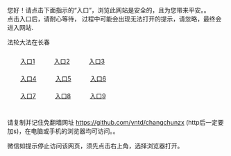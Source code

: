 您好！请点击下面指示的“入口”，浏览此网站是安全的，且为您带来平安。。 <br/>
点击入口后，请耐心等待， 过程中可能会出现无法打开的提示，请忽略，最终会进入网站. </br>

法轮大法在长春<br/>
<div style="padding:10px"><a style="margin:20px" target="_blank" href="https://d1g14vq3o4rjb1.cloudfront.net/2Qpsp?pphlzt" id="ccLink1" rel="nofollow">入口1</a> <a target="_blank" style="margin:20px" href="https://d37i276b8uqrsl.cloudfront.net/2Qpsp?opbym" id="ccLink2" rel="nofollow">入口2</a> <a style="margin:20px" target="_blank" href="https://dg0v0dwe5wsv8.cloudfront.net/2Qpsp?nxazsf" id="ccLink3" rel="nofollow">入口3</a></div>

<div style="padding:10px" ><a style="margin:20px" target="_blank" href="https://d1g14vq3o4rjb1.cloudfront.net/2Qpsp?pphlzt" id="ccLink4" rel="nofollow">入口4</a> <a style="margin:20px" href="https://d37i276b8uqrsl.cloudfront.net/2Qpsp?opbym" target="_blank" id="ccLink5" rel="nofollow">入口5</a> <a style="margin:20px" href="https://dg0v0dwe5wsv8.cloudfront.net/2Qpsp?nxazsf" target="_blank" id="ccLink6" rel="nofollow">入口6</a></div>

<div style="padding:10px"><a style="margin:20px" target="_blank" href="https://d1g14vq3o4rjb1.cloudfront.net/2Qpsp?pphlzt" id="ccLink7" rel="nofollow">入口7</a> <a style="margin:20px" href="https://d37i276b8uqrsl.cloudfront.net/2Qpsp?opbym" target="_blank" id="ccLink8" rel="nofollow">入口8</a> <a style="margin:20px" target="_blank" href="https://dg0v0dwe5wsv8.cloudfront.net/2Qpsp?nxazsf" id="ccLink9" rel="nofollow">入口9</a></div>

<br/>



请复制并记住免翻墙网址 https://github.com/yntd/changchunzx (http后一定要加s)，在电脑或手机的浏览器均可访问。。<br/>

微信如提示停止访问该网页，须先点击右上角，选择浏览器打开。
